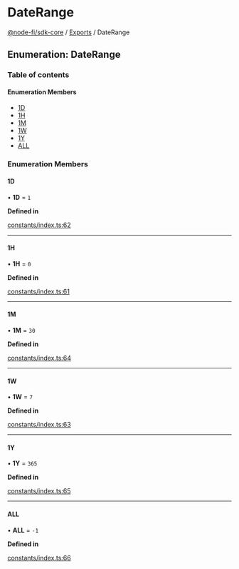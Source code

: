 # DateRange

[@node-fi/sdk-core](../) / [Exports](../modules.md) / DateRange

## Enumeration: DateRange

### Table of contents

#### Enumeration Members

* [1D](daterange.md#1d)
* [1H](daterange.md#1h)
* [1M](daterange.md#1m)
* [1W](daterange.md#1w)
* [1Y](daterange.md#1y)
* [ALL](daterange.md#all)

### Enumeration Members

#### 1D

• **1D** = `1`

**Defined in**

[constants/index.ts:62](https://github.com/Node-Fi/SDK-Core/blob/1f4f819/src/constants/index.ts#L62)

***

#### 1H

• **1H** = `0`

**Defined in**

[constants/index.ts:61](https://github.com/Node-Fi/SDK-Core/blob/1f4f819/src/constants/index.ts#L61)

***

#### 1M

• **1M** = `30`

**Defined in**

[constants/index.ts:64](https://github.com/Node-Fi/SDK-Core/blob/1f4f819/src/constants/index.ts#L64)

***

#### 1W

• **1W** = `7`

**Defined in**

[constants/index.ts:63](https://github.com/Node-Fi/SDK-Core/blob/1f4f819/src/constants/index.ts#L63)

***

#### 1Y

• **1Y** = `365`

**Defined in**

[constants/index.ts:65](https://github.com/Node-Fi/SDK-Core/blob/1f4f819/src/constants/index.ts#L65)

***

#### ALL

• **ALL** = `-1`

**Defined in**

[constants/index.ts:66](https://github.com/Node-Fi/SDK-Core/blob/1f4f819/src/constants/index.ts#L66)
